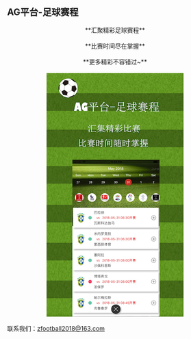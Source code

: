 ## AG平台-足球赛程

<center>
**汇聚精彩足球赛程**
</center>
<br>
<center>
**比赛时间尽在掌握**
</center>
<br>
<center>
**更多精彩不容错过~**
</center>
<br>
<center><img src="./iPhone.png"></center>


联系我们：zfootball2018@163.com
